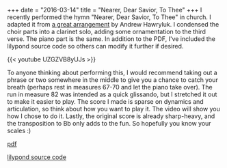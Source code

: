 +++
date = "2016-03-14"
title = "Nearer, Dear Savior, To Thee"
+++
I recently performed the hymn "Nearer, Dear Savior, To Thee" in church. I
adapted it from <a href="http://www.musicbyandrew.ca/nearerdearsavior.html">a
great arrangement</a> by Andrew Hawryluk. I condensed the choir parts into a
clarinet solo, adding some ornamentation to the third verse. The piano part is
the same. In addition to the PDF, I've included the lilypond source code so
others can modify it further if desired.

{{< youtube UZGZVB8yUJs >}}

To anyone thinking about performing this, I would recommend taking out a phrase
or two somewhere in the middle to give you a chance to catch your breath
(perhaps rest in measures 67-70 and let the piano take over). The run in
measure 82 was intended as a quick glissando, but I stretched it out to make it
easier to play. The score I made is sparse on dynamics and articulation, so
think about how you want to play it. The video will show you how I chose to do
it. Lastly, the original score is already sharp-heavy, and the transposition to
Bb only adds to the fun. So hopefully you know your scales :)

<a href="/media/2016/clarinet.pdf">pdf</a>

<a href="/media/2016/clarinet.ly">lilypond source code</a>
